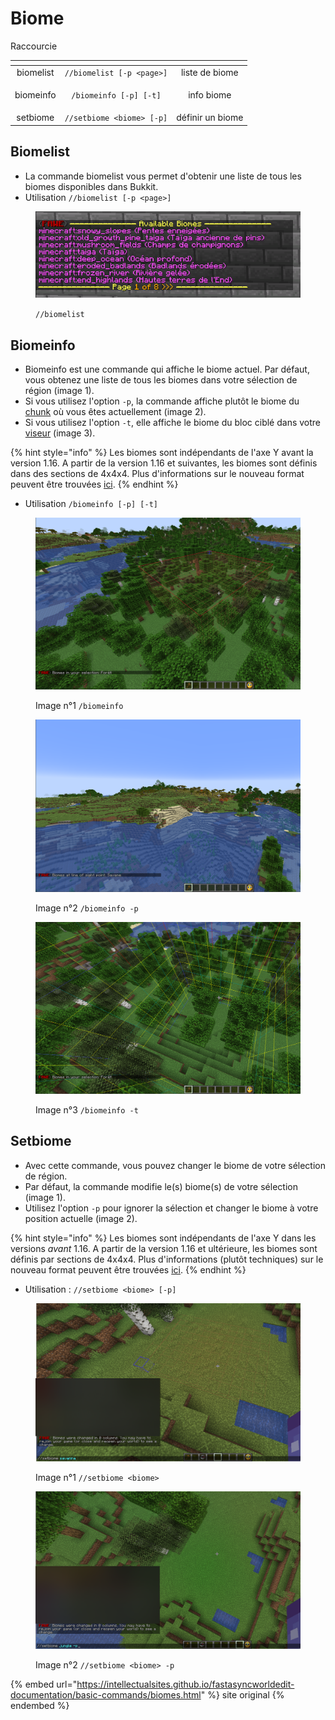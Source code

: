 # Biome

Raccourcie

<table data-view="cards"><thead><tr><th align="center"></th><th align="center"></th><th align="center"></th></tr></thead><tbody><tr><td align="center">biomelist</td><td align="center"><code>//biomelist [-p &#x3C;page>]</code></td><td align="center">liste de biome</td></tr><tr><td align="center">biomeinfo</td><td align="center"><code>/biomeinfo [-p] [-t]</code></td><td align="center"><p></p><p>info biome</p></td></tr><tr><td align="center">setbiome</td><td align="center"><code>//setbiome &#x3C;biome> [-p]</code></td><td align="center">définir un biome</td></tr></tbody></table>

## Biomelist

* La commande biomelist vous permet d'obtenir une liste de tous les biomes disponibles dans Bukkit.
* Utilisation `//biomelist [-p <page>]`

<figure><img src="../../.gitbook/assets/biomlist.png" alt=""><figcaption><p><code>//biomelist</code></p></figcaption></figure>

## Biomeinfo

* Biomeinfo est une commande qui affiche le biome actuel. Par défaut, vous obtenez une liste de tous les biomes dans votre sélection de région (image 1).&#x20;
* Si vous utilisez l'option `-p`, la commande affiche plutôt le biome du [chunk](https://minecraft.fandom.com/fr/wiki/Tron%C3%A7on) où vous êtes actuellement (image 2).&#x20;
* Si vous utilisez l'option `-t`, elle affiche le biome du bloc ciblé dans votre [viseur](https://minecraft.fandom.com/fr/wiki/Interface\_utilisateur#La\_croix) (image 3).

{% hint style="info" %}
Les biomes sont indépendants de l'axe Y avant la version 1.16. A partir de la version 1.16 et suivantes, les biomes sont définis dans des sections de 4x4x4. Plus d'informations sur le nouveau format peuvent être trouvées [ici](https://wiki.vg/Protocol#Chunk\_Data).
{% endhint %}

* Utilisation `/biomeinfo [-p] [-t]`

<figure><img src="../../.gitbook/assets/biomeinfo1.png" alt=""><figcaption><p>Image n°1 <code>/biomeinfo</code></p></figcaption></figure>

<figure><img src="../../.gitbook/assets/biomeinfo2.png" alt=""><figcaption><p>Image n°2 <code>/biomeinfo -p</code></p></figcaption></figure>

<figure><img src="../../.gitbook/assets/biomeinfo3.png" alt=""><figcaption><p>Image n°3 <code>/biomeinfo -t</code></p></figcaption></figure>

## Setbiome

* Avec cette commande, vous pouvez changer le biome de votre sélection de région.&#x20;
* Par défaut, la commande modifie le(s) biome(s) de votre sélection (image 1).&#x20;
* Utilisez l'option `-p` pour ignorer la sélection et changer le biome à votre position actuelle (image 2).&#x20;

{% hint style="info" %}
Les biomes sont indépendants de l'axe Y dans les versions _avant_ 1.16. A partir de la version 1.16 et ultérieure, les biomes sont définis par sections de 4x4x4. Plus d'informations (plutôt techniques) sur le nouveau format peuvent être trouvées [ici](https://wiki.vg/Protocol#Chunk\_Data).&#x20;
{% endhint %}

* Utilisation : `//setbiome <biome> [-p]`

<figure><img src="../../.gitbook/assets/setbiome.png" alt=""><figcaption><p>Image n°1 <code>//setbiome &#x3C;biome></code></p></figcaption></figure>

<figure><img src="../../.gitbook/assets/setbiome -p.png" alt=""><figcaption><p> Image n°2 <code>//setbiome &#x3C;biome> -p</code></p></figcaption></figure>

{% embed url="https://intellectualsites.github.io/fastasyncworldedit-documentation/basic-commands/biomes.html" %}
site original
{% endembed %}
